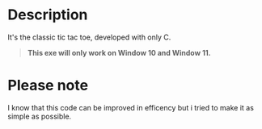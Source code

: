 # Description
It's the classic tic tac toe, developed with only C.
> **This exe will only work on Window 10 and Window 11.**

# Please note
I know that this code can be improved in efficency but i tried to make it as simple as possible.
